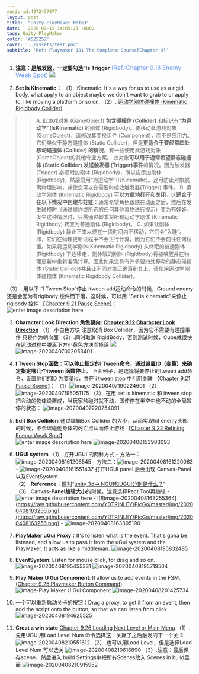 ```yaml
---
music-id:4972477877
layout: post
title:  "Unity-PlayMaker Note3"
date:   2020-07-15 14:05:21 +0800
tags: Unity PlayMaker 
color: '#525252'
cover: '../assets/test.png'
subtitle: 'Ref: Playmaker 101 The Complete Course[Chapter 9]'
---
```

1. **注意：是触发器，一定要勾选“Is Trigger** <font color=#6495ED size=3 >(Ref.:Chapter 9.18 Enemy Weak Spot)</font> 
      <img src="https://i.loli.net/2020/04/02/HSxkETG6YMt39py.png" style="zoom:100%;" />

2. **Set Is Kinematic：**
      （1）.Kinematic: It's a way for us to use as a rigid body, what apply to an object maybe we don't want to grab to or apply to, like moving a platform or so on.
      （2）. [运动学刚体碰撞体 (Kinematic Rigidbody Collider)](http://docs.manew.com/Components/31.html) 

> > A. 此游戏对象 (GameObject) **包含碰撞体 (Collider)** 和标记有“**为运动学”(IsKinematic)** 的刚体 (Rigidbody)。要移动此游戏对象(GameObject)，请修改其变换组件 (Component)，而不是应用力。它们类似于静态碰撞体 (Static Collider)，但是**更适合于要经常四处移动碰撞体 (Collider) 的情况**。有一些使用此游戏对象 (GameObject)的其他专业方案。 此对象**可以用于通常希望静态碰撞体 (Static Collider) 发送触发器 (Trigger)事件**的情况。因为触发器 (Trigger) 必须附加刚体 (Rigidbody)，所以应添加刚体(Rigidbody)，然后启用“为运动学”(IsKinematic)。这可防止对象脱离物理影响，并使您可以在需要时接收触发器(Trigger) 事件。
> >B.  运动学刚体 (Kinematic Rigidbody) **可以方便地打开和关闭**。这**适合于在以下情况中创建布娃娃**：通常希望角色跟随在动画之后，然后在发生碰撞时（通过爆炸或所选的任何其他事物进行提示）变为布娃娃。发生这种情况时，只需通过脚本将所有运动学刚体 (Kinematic Rigidbody) 转变为普通刚体 (Rigidbody)。
> >C. 如果让刚体 (Rigidbody) 静止下来以便在一段时间内不移动，它们会“入睡”。即，它们在物理更新过程中不会进行计算，因为它们不会前往任何位置。如果将运动学刚体(Kinematic Rigidbody) 从休眠的普通刚体 (Rigidbody) 下边移走，则休眠的刚体 (Rigidbody)将被唤醒并在物理更新中重新准确计算。因此如果您具有许多要四处移动的静态碰撞体 (Static Collider)并且让不同对象正确落到其上，请使用运动学刚体碰撞体 (Kinematic Rigidbody Collider)。

（3）. 用以下 “I Tween Stop”停止 itween add运动命令的时候，Ground enemy还是会因为有rigibody 控件而下落，这时候，可以用 “Set is kinematic”来停止rigibody 控件 【[Chapter 9.21 Pause Scene](http://jonathan-oduffy.thinkific.com/courses/take/playmaker-101-the-complete-course/lessons/232756-chapter-9-21-pause-scene)】：
![enter image description here](https://raw.githubusercontent.com/YDTRINLEY/PicGo/master/img/20200407210933.png)

3.  **Character Look Direction 角色朝向: [Chapter 9.12 Character Look Direction](http://jonathan-oduffy.thinkific.com/courses/take/playmaker-101-the-complete-course/lessons/232730-chapter-9-12-character-look-direction)**
      （1）.小白色方块 注意取消 Box Collider，因为它不需要有碰撞事件  只是作为朝向面
      （2）.同时取消 RigidBody，否则测试时候，Cube就很快在运动过程中脱离下方小黄色方块而掉落
      ![](https://i.loli.net/2020/04/06/wJmWXzjVNbRlqfs.png)
      ![image-20200407002053401](https://raw.githubusercontent.com/YDTRINLEY/PicGo/master/img/20200408153425.png)

4. **I Tween Stop函数：可以停止指定的I Tween命令，通过设置ID（变量）来确定指定哪几个itween 函数停止。**
    下面例子，是选择将要停止的Itween add命令，设置他们的ID 为变量id，并在 i tween stop 中引用关联 【[Chapter 9.21 Pause Scene](http://jonathan-oduffy.thinkific.com/courses/take/playmaker-101-the-complete-course/lessons/232756-chapter-9-21-pause-scene)】：
      （1）![image-20200407190224601](https://raw.githubusercontent.com/YDTRINLEY/PicGo/master/img/20200408152559.png)
      （2）![image-20200407195051175](https://raw.githubusercontent.com/YDTRINLEY/PicGo/master/img/20200407201352.png)
      （3） 在用 set is kinematic 和 itween stop 把会动的物体设置成，当玩家触碰时就不动，即使停在半空中也不动的全局暂停的状态：
         ![image-20200407220254091](https://raw.githubusercontent.com/YDTRINLEY/PicGo/master/img/20200407220300.png)

5. **Edit Box Collider:**  通过编辑Box Collider 的大小，从而实现hit enemy头部 的时候，不会误碰他身体的死亡点从而停止游戏 【[Chapter 9.22 Refining Enemy Weak Spot](http://jonathan-oduffy.thinkific.com/courses/take/playmaker-101-the-complete-course/lessons/232766-chapter-9-22-refining-enemy-weak-spot)】   
     ![enter image description here](https://raw.githubusercontent.com/YDTRINLEY/PicGo/master/img/20200408153853.png)
      ![image-20200408153903093](https://raw.githubusercontent.com/YDTRINLEY/PicGo/master/img/20200408153904.png)

6. **UGUI system**
   	（1）.打开UGUI 的两种方式
      	- 方法一：![image-20200408161206545](https://raw.githubusercontent.com/YDTRINLEY/PicGo/master/img/20200408161208.png)
              	- 方法二：![image-20200408161220063](https://raw.githubusercontent.com/YDTRINLEY/PicGo/master/img/20200408163226.png)
              	- ![image-20200408161551437](https://raw.githubusercontent.com/YDTRINLEY/PicGo/master/img/20200408163232.png)
            	打开UGUI panel 后会出现 Canvas-Panel 以及EventSystem   	
               	（2）.**Reference**：区别“[unity 3d中 NGUI和UGUI分别是什么？](https://blog.csdn.net/sinat_23079759/article/details/52868256)”
               	（3）.Canvas-**Panel编辑大小**的时候，注意选择Rect Tool再编辑 
               	- ![enter image description here](https://raw.githubusercontent.com/YDTRINLEY/PicGo/master/img/20200408163245.png)
                  	- ![!\[image-20200408163255364\](https://raw.githubusercontent.com/YDTRINLEY/PicGo/master/img/20200408163256.png](https://raw.githubusercontent.com/YDTRINLEY/PicGo/master/img/20200408163256.png)
                  	- ![image-20200408163305190](https://raw.githubusercontent.com/YDTRINLEY/PicGo/master/img/20200408163306.png)

7. **PlayMaker uGui Proxy**：It's to listen what is the event.	That's gona be listened, and allow us to pass it from the uGui system and the PlayMaker. It acts as like a middleman.
   	![image-20200408195832485](https://raw.githubusercontent.com/YDTRINLEY/PicGo/master/img/20200408195834.png)	

8. **EventSystem**: Listen for mouse click, for drag and so on.
       ![image-20200408195455331](https://raw.githubusercontent.com/YDTRINLEY/PicGo/master/img/20200408195456.png)
       ![image-20200408195719504](https://raw.githubusercontent.com/YDTRINLEY/PicGo/master/img/20200408195720.png)

9. **Play Maker U Gui Component**: It allow us to add events in the FSM.([Chapter 9.25 Playmaker Button Command](http://jonathan-oduffy.thinkific.com/courses/take/playmaker-101-the-complete-course/lessons/232760-chapter-9-25-playmaker-button-command))
       ![image-Play Maker U Gui Component](https://raw.githubusercontent.com/YDTRINLEY/PicGo/master/img/20200408185153.png)
       ![image-20200408201425734](https://raw.githubusercontent.com/YDTRINLEY/PicGo/master/img/20200408201428.png)  
10.   一个可以重新启动关卡的按钮：Drag a proxy, to get it from an event, then add the script onto the button, so that we can listen from click.
        ![image-20200408194625525](https://raw.githubusercontent.com/YDTRINLEY/PicGo/master/img/20200408194626.png)

11. **Creat a win state** [Chapter 9.26 Loading Next Level or Main Menu](http://jonathan-oduffy.thinkific.com/courses/take/playmaker-101-the-complete-course/lessons/232743-chapter-9-26-loading-next-level-or-main-menu)
    （1）.  先用UGUI用Load Level Num 命令选择这一关赢了之后触发的下一个关卡
        ![image-20200408210551612](https://raw.githubusercontent.com/YDTRINLEY/PicGo/master/img/20200408210552.png)
         （2）.也可以用Load Level，但是选择Load Level Num 可以选关
         ![image-20200408210616890](https://raw.githubusercontent.com/YDTRINLEY/PicGo/master/img/20200408210618.png)
         （3）.注意：最后保存scene，然后进入 build Settings中把所有Scenes放入 Scenes in build里面
         ![image-20200408210915952](https://raw.githubusercontent.com/YDTRINLEY/PicGo/master/img/20200408210917.png)

